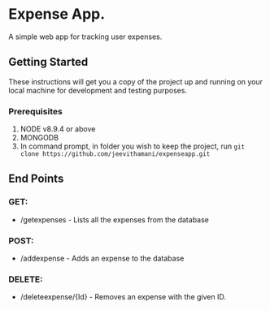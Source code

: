 # Expense App.

A simple web app for tracking user expenses.

## Getting Started

These instructions will get you a copy of the project up and running on your local machine for development and testing purposes.

### Prerequisites

  1) NODE v8.9.4 or above
  2) MONGODB
  3) In command prompt, in folder you wish to keep the project, run
    `git clone https://github.com/jeevithamani/expenseapp.git`

## End Points
### GET:
* /getexpenses - Lists all the expenses from the database
### POST:
* /addexpense - Adds an expense to the database
### DELETE:
* /deleteexpense/{Id} - Removes an expense with the given ID.